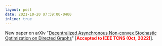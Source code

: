 ```yaml
---
layout: post
date: 2021-10-20 07:59:00-0400
inline: true
---
```


New paper on arXiv "[Decentralized Asynchronous Non-convex Stochastic Optimization on Directed Graphs](https://arxiv.org/abs/2110.10406)" [<span style="color:red">**Accepted to IEEE TCNS (Oct, 2022)**</span>].